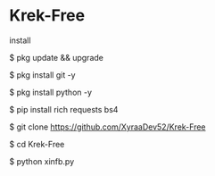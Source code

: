 # Krek-Free
install

$ pkg update && upgrade

$ pkg install git -y

$ pkg install python -y

$ pip install rich requests bs4

$ git clone https://github.com/XyraaDev52/Krek-Free

$ cd Krek-Free

$ python xinfb.py
